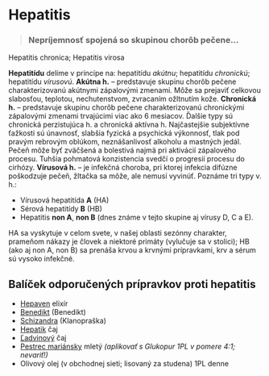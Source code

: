 Hepatitis
=========

> ### Nepríjemnosť spojená so skupinou chorôb pečene…


Hepatitis chronica; Hepatitis virosa

**Hepatitídu** delíme v princípe na: hepatitídu *akútnu*; hepatitídu
*chronickú*; hepatitídu *vírusovú*.   **Akútna h.** – predstavuje skupinu chorôb
pečene charakterizovanú akútnymi zápalovými zmenami. Môže sa prejaviť celkovou
slabosťou, teplotou, nechutenstvom, zvracaním ožltnutím kože.   **Chronická h.**
– predstavuje skupinu chorôb pečene charakterizovanú chronickými zápalovými
zmenami trvajúcimi viac ako 6 mesiacov.   Ďalšie typy sú chronická perzistujúca
h. a chronická aktívna h.   Najčastejšie subjektívne ťažkosti sú únavnosť,
slabšia fyzická a psychická výkonnosť, tlak pod pravým rebrovým oblúkom,
neznášanlivosť alkoholu a mastných jedál. Pečeň môže byť zväčšená a bolestivá
najmä pri aktivácií zápalového procesu. Tuhšia pohmatová konzistencia svedčí o
progresií procesu do cirhózy.   **Vírusová h.** – je infekčná choroba, pri
ktorej infekcia difúzne poškodzuje pečeň, žltačka sa môže, ale nemusí vyvinúť.
Poznáme tri typy v. h.:

* Vírusová hepatitída **A** (HA)
* Sérová hepatitídy **B** (HB)
* Hepatitis **non A**, **non B** (dnes známe v tejto skupine aj vírusy D, C a E).

HA sa vyskytuje v celom svete, v našej oblasti sezónny charakter, prameňom
nákazy je človek a niektoré primáty (vylučuje sa v stolici); HB (ako aj non A,
non B) sa prenáša krvou a krvnými prípravkami, krv a sérum sú vysoko infekčné.

Balíček odporučených prípravkov proti hepatitis
-----------------------------------------------

* [Hepaven](../elixiry/hepaven) elixír
* [Benedikt](../tinktury/benedikt) (Benedikt)
* [Schizandra](../tinktury/schizandra) (Klanopraška)
* [Hepatik](../caje/hepatik) čaj
* [Ľadvinový](../caje/ladviny) čaj
* [Pestrec mariánsky](../caje/pestrec) mletý *(aplikovať s Glukopur 1PL v pomere 4:1; nevariť!)*
* Olivový olej (v obchodnej sieti; lisovaný za studena) 1PL denne
